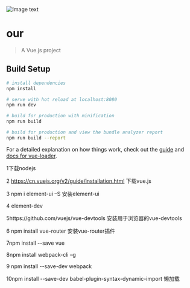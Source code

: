 ![Image text](Vue/Screenshots/system.jpg)

# our

> A Vue.js project

## Build Setup

``` bash
# install dependencies
npm install

# serve with hot reload at localhost:8080
npm run dev

# build for production with minification
npm run build

# build for production and view the bundle analyzer report
npm run build --report
```

For a detailed explanation on how things work, check out the [guide](http://vuejs-templates.github.io/webpack/) and [docs for vue-loader](http://vuejs.github.io/vue-loader).

1下载nodejs

2 https://cn.vuejs.org/v2/guide/installation.html    下载vue.js

3 npm i element-ui –S   安装element-ui

4 element-dev

5https://github.com/vuejs/vue-devtools  安装用于浏览器的vue-devtools 

6 npm install vue-router   安装vue-router插件

7npm install --save vue

8npm install webpack-cli –g

9 npm install --save-dev webpack

10npm install --save-dev babel-plugin-syntax-dynamic-import  懒加载

